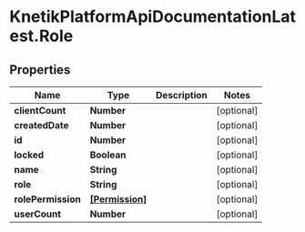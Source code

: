 # KnetikPlatformApiDocumentationLatest.Role

## Properties
Name | Type | Description | Notes
------------ | ------------- | ------------- | -------------
**clientCount** | **Number** |  | [optional] 
**createdDate** | **Number** |  | [optional] 
**id** | **Number** |  | [optional] 
**locked** | **Boolean** |  | [optional] 
**name** | **String** |  | [optional] 
**role** | **String** |  | [optional] 
**rolePermission** | [**[Permission]**](Permission.md) |  | [optional] 
**userCount** | **Number** |  | [optional] 


